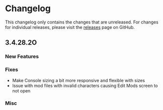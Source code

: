# Changelog

This changelog only contains the changes that are unreleased. For changes for individual releases, please visit the
[releases](https://github.com/ATLauncher/ATLauncher/releases) page on GitHub.

## 3.4.28.2O

### New Features

### Fixes
- Make Console sizing a bit more responsive and flexible with sizes
- Issue with mod files with invalid characters causing Edit Mods screen to not open

### Misc
